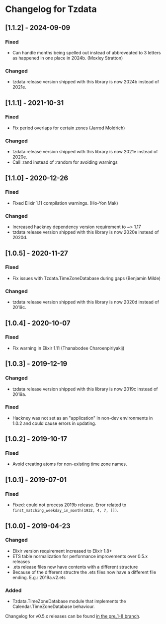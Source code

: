# Changelog for Tzdata

## [1.1.2] - 2024-09-09

### Fixed

- Can handle months being spelled out instead of abbreveated to 3 letters as happened in one place in 2024b. (Moxley Stratton)

### Changed

- tzdata release version shipped with this library is now 2024b instead of 2021e.

## [1.1.1] - 2021-10-31

### Fixed

- Fix period overlaps for certain zones (Jarrod Moldrich)

### Changed

- tzdata release version shipped with this library is now 2021e instead of 2020e.
- Call :rand instead of :random for avoiding warnings

## [1.1.0] - 2020-12-26

### Fixed

- Fixed Elixir 1.11 compilation warnings. (Ho-Yon Mak)

### Changed

- Increased hackney dependency version requirement to ~> 1.17
- tzdata release version shipped with this library is now 2020e instead of 2020d.

## [1.0.5] - 2020-11-27

### Fixed

- Fix issues with Tzdata.TimeZoneDatabase during gaps (Benjamin Milde)

### Changed

- tzdata release version shipped with this library is now 2020d instead of 2019c.

## [1.0.4] - 2020-10-07

### Fixed

- Fix warning in Elixir 1.11 (Thanabodee Charoenpiriyakij)

## [1.0.3] - 2019-12-19

### Changed

- tzdata release version shipped with this library is now 2019c instead of 2019a.

### Fixed

- Hackney was not set as an "application" in non-dev environments in 1.0.2 and could cause errors in updating.

## [1.0.2] - 2019-10-17

### Fixed

- Avoid creating atoms for non-existing time zone names.

## [1.0.1] - 2019-07-01

### Fixed

- Fixed: could not process 2019b release. Error related to `first_matching_weekday_in_month(1932, 4, 7, [])`.

## [1.0.0] - 2019-04-23

### Changed

- Elixir version requirement increased to Elixir 1.8+
- ETS table normalization for performance improvements over 0.5.x releases
- .ets release files now have contents with a different structure
- Because of the different structre the .ets files now have a different file ending. E.g.: 2019a.v2.ets

### Added

- Tzdata.TimeZoneDatabase module that implements the Calendar.TimeZoneDatabase behaviour.

Changelog for v0.5.x releases can be found [in the pre_1-8 branch](https://github.com/lau/tzdata/blob/pre_1-8/CHANGELOG.md).
